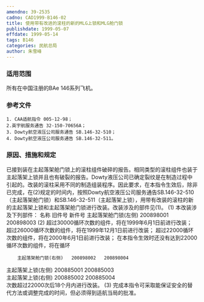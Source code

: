 ```yaml
---
amendno: 39-2535
cadno: CAD1999-B146-02
title: 使用带有改进的滚柱的新的MLG上锁和MLG舱门锁
publishdate: 1999-05-07
effdate: 1999-05-14
tags: B146
categories: 民航总局
author: 朱雪峰
---
```


### 适用范围 
所有在中国注册的BAe 146系列飞机。

### 参考文件
    1. CAA适航指令 005-12-98；
    2.英宇航服务通告 32-150-70656A；
    3. Dowty航空液压公司服务通告 SB.146-32-510；
    4. Dowty航空液压公司服务通告 SB.146-32-511。


### 原因、措施和规定 
已接到装在主起落架舱门锁上的滚柱组件破碎的报告。相同类型的滚柱组件也装于主起落架上锁并且也有破裂的报告。Dowty液压公司已确定裂纹是在制造过程中引起的。改装的滚柱采用不同的制造组装程序。因此要求，在本指令生效后，除非已完成，在(2)规定的时间内，按照Dowty航空液压公司服务通告SB.146-32-510（主起落架舱门锁）和SB.146-32-511（主起落架上锁），用带有改装的滚柱的新的主起落架上锁和主起落架舱门锁进行改装。改装涉及的部件见(1)。 
(1) 本改装涉及下列部件： 名称 旧件号 新件号         主起落架舱门锁(左侧)  200898001  200898003 
(2) 超过30000循环次数的组件，将在1999年6月1日前进行改装；        超过26000循环次数的组件，将在1999年12月1日前进行改装； 超过22000循环次数的组件，将在2000年6月1日前进行改装；        在本指令生效时还没有达到22000循环次数的组件，将在循环

  
        主起落架舱门锁(右侧)   200898002   200898004  
主起落架上锁(左侧)  200885001   200885003  
主起落架上锁(右侧)  200885002   200885004  
次数超过22000次后18个月内进行改装。 
    (3) 完成本指令可采取能保证安全的替代方法或调整完成的时间，但必须得到适航当局的批准。
